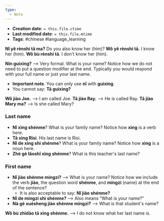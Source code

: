```yaml
---
type:
  - Note
---
```

* **Creation date**: `= this.file.ctime`
* **Last modified date**: `= this.file.mtime`
* **Tags**: #chinese #language_learning 

**Nǐ yě rènshi tā ma?** Do you also know her (him)?
**Wǒ yě rènshi tā.** I know her (him).
**Wǒ bù rènshi tā**. I don't know her (him).

**Nín guìxìng?** --> Very formal. What is your name? Notice how we do not need to put a question modifier at the end. Typically you would respond with your full name or just your last name.
* **Important note**. You can only use **nǐ** with **guìxìng**.
* You cannot say: **Tā guìxìng?**

**Wǒ jiào Joe.** --> I am called Joe.
**Tā jiào Ray.** --> He is called Ray.
**Tā jiào Mary ma?** --> Is she called Mary?

### Last name

* **Nǐ xìng shénme**? What is your family name? Notice how **xìng** is a verb here.
* **Tā xìng Risi**. His last name is Risi.
* **Nǐ de xìng shì shénme**? What is your family name? Notice how **xìng** is a noun here.
* **Zhè gè lǎoshī xìng shénme**? What is this teacher's last name?

### First name

* **Nǐ jiào shénme míngzi?** --> What is your name? Notice how we include the verb **jiào**, the question word **shénme**, and **míngzi** (name) at the end of the sentence?
	* It is also acceptable to say: **Nǐ jiào shénme?**
* **Nǐ de míngzi shì shénme?** --> Also means "What is your name?"
* **Nà gè xuésheng jiào shénme míngzi?** --> What is that student's name?

**Wǒ bù zhīdào tā xìng shénme.** --> I do not know what her last name is.